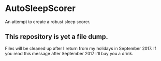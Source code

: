 # AutoSleepScorer
An attempt to create a robust sleep scorer.

## This repository is yet a file dump.
Files will be cleaned up after I return from my holidays in September 2017.
If you read this message after September 2017 I'll buy you a drink.
